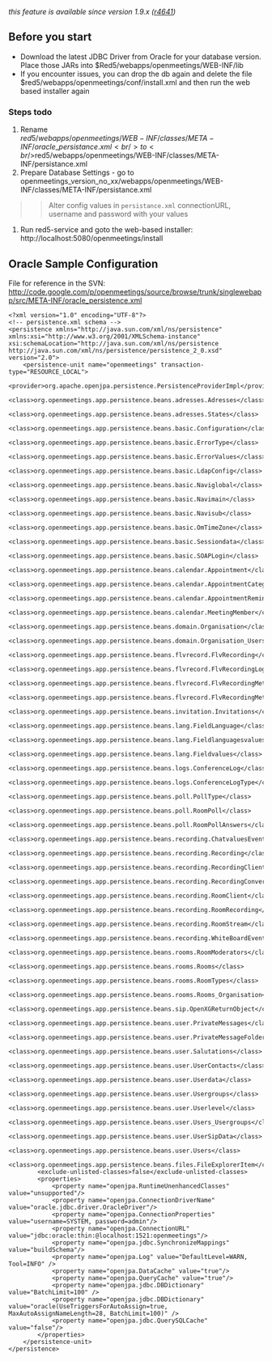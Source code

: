 _this feature is available since version 1.9.x ([r4641](https://code.google.com/p/openmeetings/source/detail?r=4641))_

## Before you start ##

  * Download the latest JDBC Driver from Oracle for your database version. Place those JARs into $Red5/webapps/openmeetings/WEB-INF/lib
  * If you encounter issues, you can drop the db again and delete the file $red5/webapps/openmeetings/conf/install.xml and then run the web based installer again

### Steps todo ###
  1. Rename<br />$red5/webapps/openmeetings/WEB-INF/classes/META-INF/oracle\_persistance.xml<br />to<br />$red5/webapps/openmeetings/WEB-INF/classes/META-INF/persistance.xml
  1. Prepare Database Settings - go to openmeetings\_version\_no\_xx/webapps/openmeetings/WEB-INF/classes/META-INF/persistance.xml
> > Alter config values in `persistance.xml`  connectionURL, username and password with your values
  1. Run red5-service and goto the web-based installer: http://localhost:5080/openmeetings/install

## Oracle Sample Configuration ##

File for reference in the SVN:
http://code.google.com/p/openmeetings/source/browse/trunk/singlewebapp/src/META-INF/oracle_persistence.xml
```
<?xml version="1.0" encoding="UTF-8"?>
<!-- persistence.xml schema -->
<persistence xmlns="http://java.sun.com/xml/ns/persistence" xmlns:xsi="http://www.w3.org/2001/XMLSchema-instance" xsi:schemaLocation="http://java.sun.com/xml/ns/persistence http://java.sun.com/xml/ns/persistence/persistence_2_0.xsd" version="2.0">
	<persistence-unit name="openmeetings" transaction-type="RESOURCE_LOCAL">
 		<provider>org.apache.openjpa.persistence.PersistenceProviderImpl</provider>
		<class>org.openmeetings.app.persistence.beans.adresses.Adresses</class>
		<class>org.openmeetings.app.persistence.beans.adresses.States</class>
		<class>org.openmeetings.app.persistence.beans.basic.Configuration</class>
		<class>org.openmeetings.app.persistence.beans.basic.ErrorType</class>
		<class>org.openmeetings.app.persistence.beans.basic.ErrorValues</class>
		<class>org.openmeetings.app.persistence.beans.basic.LdapConfig</class>
		<class>org.openmeetings.app.persistence.beans.basic.Naviglobal</class>
		<class>org.openmeetings.app.persistence.beans.basic.Navimain</class>
		<class>org.openmeetings.app.persistence.beans.basic.Navisub</class>
		<class>org.openmeetings.app.persistence.beans.basic.OmTimeZone</class>
		<class>org.openmeetings.app.persistence.beans.basic.Sessiondata</class>
		<class>org.openmeetings.app.persistence.beans.basic.SOAPLogin</class>
		<class>org.openmeetings.app.persistence.beans.calendar.Appointment</class>
		<class>org.openmeetings.app.persistence.beans.calendar.AppointmentCategory</class>
		<class>org.openmeetings.app.persistence.beans.calendar.AppointmentReminderTyps</class>
		<class>org.openmeetings.app.persistence.beans.calendar.MeetingMember</class>
		<class>org.openmeetings.app.persistence.beans.domain.Organisation</class>
		<class>org.openmeetings.app.persistence.beans.domain.Organisation_Users</class>
		<class>org.openmeetings.app.persistence.beans.flvrecord.FlvRecording</class>
		<class>org.openmeetings.app.persistence.beans.flvrecord.FlvRecordingLog</class>
		<class>org.openmeetings.app.persistence.beans.flvrecord.FlvRecordingMetaData</class>
		<class>org.openmeetings.app.persistence.beans.flvrecord.FlvRecordingMetaDelta</class>
		<class>org.openmeetings.app.persistence.beans.invitation.Invitations</class>
		<class>org.openmeetings.app.persistence.beans.lang.FieldLanguage</class>
		<class>org.openmeetings.app.persistence.beans.lang.Fieldlanguagesvalues</class>
		<class>org.openmeetings.app.persistence.beans.lang.Fieldvalues</class>
		<class>org.openmeetings.app.persistence.beans.logs.ConferenceLog</class>
		<class>org.openmeetings.app.persistence.beans.logs.ConferenceLogType</class>
		<class>org.openmeetings.app.persistence.beans.poll.PollType</class>
		<class>org.openmeetings.app.persistence.beans.poll.RoomPoll</class>
		<class>org.openmeetings.app.persistence.beans.poll.RoomPollAnswers</class>
		<class>org.openmeetings.app.persistence.beans.recording.ChatvaluesEvent</class>
		<class>org.openmeetings.app.persistence.beans.recording.Recording</class>
		<class>org.openmeetings.app.persistence.beans.recording.RecordingClient</class>
		<class>org.openmeetings.app.persistence.beans.recording.RecordingConversionJob</class>
		<class>org.openmeetings.app.persistence.beans.recording.RoomClient</class>
		<class>org.openmeetings.app.persistence.beans.recording.RoomRecording</class>
		<class>org.openmeetings.app.persistence.beans.recording.RoomStream</class>
		<class>org.openmeetings.app.persistence.beans.recording.WhiteBoardEvent</class>
		<class>org.openmeetings.app.persistence.beans.rooms.RoomModerators</class>
		<class>org.openmeetings.app.persistence.beans.rooms.Rooms</class>
		<class>org.openmeetings.app.persistence.beans.rooms.RoomTypes</class>
		<class>org.openmeetings.app.persistence.beans.rooms.Rooms_Organisation</class>
		<class>org.openmeetings.app.persistence.beans.sip.OpenXGReturnObject</class>
		<class>org.openmeetings.app.persistence.beans.user.PrivateMessages</class>
		<class>org.openmeetings.app.persistence.beans.user.PrivateMessageFolder</class>
		<class>org.openmeetings.app.persistence.beans.user.Salutations</class>
		<class>org.openmeetings.app.persistence.beans.user.UserContacts</class>
		<class>org.openmeetings.app.persistence.beans.user.Userdata</class>
		<class>org.openmeetings.app.persistence.beans.user.Usergroups</class>
		<class>org.openmeetings.app.persistence.beans.user.Userlevel</class>
		<class>org.openmeetings.app.persistence.beans.user.Users_Usergroups</class>
		<class>org.openmeetings.app.persistence.beans.user.UserSipData</class>
		<class>org.openmeetings.app.persistence.beans.user.Users</class>
		<class>org.openmeetings.app.persistence.beans.files.FileExplorerItem</class>
		<exclude-unlisted-classes>false</exclude-unlisted-classes>
		<properties>
			<property name="openjpa.RuntimeUnenhancedClasses" value="unsupported"/>
			<property name="openjpa.ConnectionDriverName" value="oracle.jdbc.driver.OracleDriver"/>
			<property name="openjpa.ConnectionProperties" value="username=SYSTEM, password=admin"/>
			<property name="openjpa.ConnectionURL" value="jdbc:oracle:thin:@localhost:1521:openmeetings"/>
			<property name="openjpa.jdbc.SynchronizeMappings" value="buildSchema"/>
			<property name="openjpa.Log" value="DefaultLevel=WARN, Tool=INFO" />
			<property name="openjpa.DataCache" value="true"/>
			<property name="openjpa.QueryCache" value="true"/> 
			<property name="openjpa.jdbc.DBDictionary" value="BatchLimit=100" />
			<property name="openjpa.jdbc.DBDictionary" value="oracle(UseTriggersForAutoAssign=true, MaxAutoAssignNameLength=28, BatchLimit=100)" />
			<property name="openjpa.jdbc.QuerySQLCache" value="false"/> 
    	</properties>
	</persistence-unit>
</persistence>
```